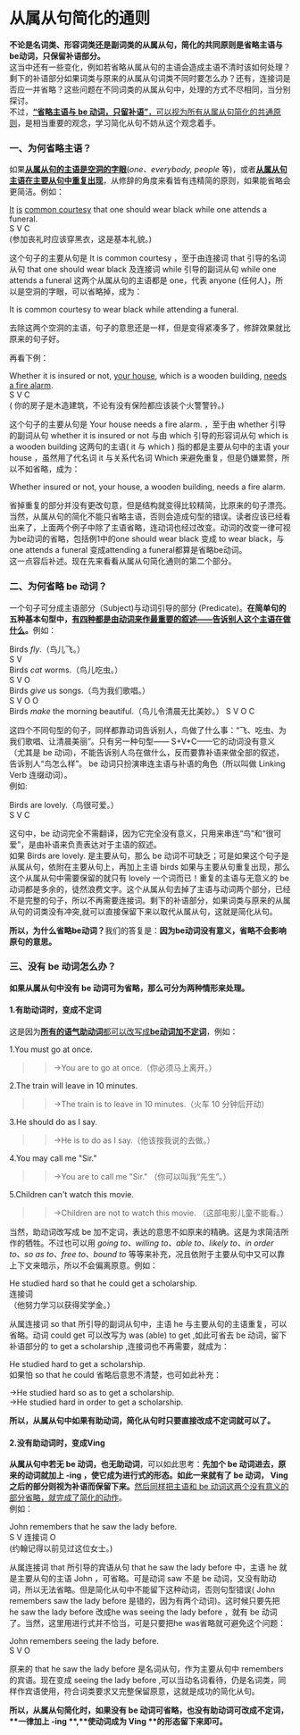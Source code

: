 # 从属从句简化的通则

<b>不论是名词类、形容词类还是副词类的从属从句，简化的共同原则是**省略主语与be动词，只保留补语部分**。</b>  
这当中还有一些变化，例如若省略从属从句的主语会造成主语不清时该如何处理？剩下的补语部分如果词类与原来的从属从句词类不同时要怎么办？还有，连接词是否应一并省略？这些问题在不同词类的从属从句中，处理的方式不尽相同，当分别探讨。  
不过，<u>**“省略主语与 be 动词，只留补语”**，可以视为所有从属从句简化的共通原则</u>，是相当重要的观念，学习简化从句不妨从这个观念着手。

### 一、为何省略主语？


如果<u>**从属从句的主语是空洞的字眼**</u>(<em>one、everybody, people </em>等)，或者<u>**从属从句主语在主要从句中重复出现**</u>，从修辞的角度来看皆有违精简的原则，如果能省略会更简洁。例如：  
>  
<u>It</u> <u>is</u> <u>common courtesy</u> that one should wear black while one attends a funeral.  
S V C  
(参加丧礼时应该穿黑衣，这是基本礼貌。)  

这个句子的主要从句是 It is common courtesy ，至于由连接词 that 引导的名词从句 that one should wear black 及连接词 while 引导的副词从句 while one attends a funeral 这两个从属从句的主语都是 one，代表 anyone (任何人)，所以是空洞的字眼，可以省略掉，成为：  
>  
It is common courtesy to wear black while attending a funeral.  

去除这两个空洞的主语，句子的意思还是一样，但是变得紧凑多了，修辞效果就比原来的句子好。  

再看下例：  
>  
Whether it is insured or not, <u>your house</u>, which is a wooden building, <u>needs</u> <u>a fire alarm</u>.  
S V C  
( 你的房子是木造建筑，不论有没有保险都应该装个火警警钤。)  

这个句子的主要从句是 Your house needs a fire alarm. ，至于由 whether 引导的副词从句 whether it is insured or not 与由 which 引导的形容词从句 which is a wooden building  这两句的主语( it 与 which ) 指的都是主要从句中的主语 your house ，虽然用了代名词 it  与关系代名词 Which 来避免重复，但是仍嫌累赘，所以不如省略，成为：  
>  
Whether insured or not, your house, a wooden building, needs a fire alarm.  

省掉重复的部分并没有更改句意，但是结构就变得比较精简，比原来的句子漂亮。
当然，从属从句的简化不能只省略主语，否则会造成句型的错误。读者应该已经看出来了，上面两个例子中除了主语省略，连动词也经过改变。动词的改变一律可视为be动词的省略，包括例1中的one should wear black 变成 to wear black，与 one attends a funeral 变成attending a funeral都算是省略be动词。  
这一点容后补述。现在先来看看从属从句简化通则的第二个部分。

### 二、为何省略 be 动词？


一个句子可分成主语部分（Subject)与动词引导的部分 (Predicate)。<b>在简单句的五种基本句型中，<u>有四种都是**由动词来作最重要的叙述**——**告诉别人这个主语在做什么**</u>。</b>例如：  
>  
Birds <em>fly</em>.（鸟儿飞。）  
S V  
Birds <em>cat</em> worms.（鸟儿吃虫。）  
S V O  
Birds <em>give</em> us songs.（鸟为我们歌唱。）  
S V O O  
Birds <em>make</em> the morning beautiful.（鸟儿令清晨无比美妙。） 
S V O C  

这四个不同句型的句子，同样都靠动词告诉别人，鸟做了什么事：“飞、吃虫、为我们歌唱、让清晨美丽”。只有另一种句型—— S+V+C——它的动词没有意义（尤其是 be 动词)，不能告诉别人鸟在做什么，反而要靠补语来做全部的叙述，告诉别人“鸟怎么样”。 be 动词只扮演串连主语与补语的角色（所以叫做 Linking Verb 连缀动词）。  
例如:  
>  
Birds are lovely.（鸟很可爱。）  
S V C  

这句中，be 动词完全不需翻译，因为它完全没有意义，只用来串连“鸟”和“很可爱”，是由补语来负责表达对于主语的叙述。  
如果 Birds are lovely. 是主要从句，那么 be 动词不可缺乏；可是如果这个句子是从属从句，依附在主要从句上，再加上主语 birds 如果与主要从句重复出现，那么这个从属从句中需要保留的就只有 lovely 一个词而已！重复的主语与无意义的 be 动词都是多余的，徒然浪费文字。这个从属从句去掉了主语与动词两个部分，已经不是完整的句子，所以不再需要连接词。剩下的补语部分，如果词类与原来的从属从句的词类没有冲突,就可以直接保留下来以取代从属从句，这就是简化从句。  

<b>所以，为什么省略be动词？</b>我们的答复是：<b>**因为be动词没有意义**，省略不会影响原句的意思。</b>

### 三、没有 be 动词怎么办？


<b>如果从属从句中没有 be 动词可为省略，那么可分为两种情形来处理。</b>  

#### 1.有助动词时，变成不定词

  
这是因为<u><b>所有的语气助动词</b>都可以改写成**be动词加不定词**</u>，例如：  
>  
1.You must go at once.  
>>→You are to go at once.（你必须马上离开。）  
>  
2.The train will leave in 10 minutes.  
>>→The train is to leave in 10 minutes.（火车 10 分钟后开动） 
>  
3.He should do as I say.  
>>→He is to do as I say.（他该按我说的去做。） 
>  
4.You may call me "Sir."  
>>→You are to call me "Sir." （你可以叫我“先生”。）  
>  
5.Children can't watch this movie.  
>>→Children are not to watch this movie. （这部电影儿童不能看。）  

当然，助动词改写成 be 加不定词，表达的意思不如原来的精确。这是为求简洁所作的牺牲。不过也可以用 <em>going to、willing to、able to、likely to、in order to、so as to、free to、bound to</em> 等等来补充，况且依附于主要从句中又可以靠上下文来暗示，所以不会偏离原意。例如：  
>  
He studied hard so that he could get a scholarship.  
连接词  
（他努力学习以获得奖学金。）  

从属连接词 so that 所引导的副词从句中，主语 he 与主要从句的主语重复，可以省略。动词 could get 可以改写为 was (able) to get ,如此可省去 be 动词，留下补语部分的 to get a scholarship ,连接词也不再需要，就成为：  

>  
He studied hard to get a scholarship.  
如果怕 so that he could 省略后意思不清楚，也可如此补充：  
>>  
→He studied hard so as to get a scholarship.  
→He studied hard in order to get a scholarship.  

<b>所以，**从属从句**中如果**有助动词**，简化从句时只要**直接改成不定词**就可以了。</b>  
#### 2.没有助动词时，变成Ving  

<b>从属从句中若无 be 动词，也无助动词</b>，可以如此思考：<b>**先加个 be 动词进去**，原来的动词就加上 -ing ，使它成为进行式的形态。如此一来就有了 be 动词， Ving 之后的部分则视为补语而保留下来。</b><u>然后同样把主语和 be 动词这两个没有意义的部分省略，就完成了简化的动作</u>。  
例如：  
>  
John remembers that he saw the lady before.  
S V 连接词 O  
(约翰记得以前见过这位女士。)  

从属连接词 that 所引导的宾语从句 that he saw the lady before 中，主语 he 就是主要从句的主语 John ，可省略。可是动词 saw 不是 be 动词，又没有助动词，所以无法省略。但是简化从句中不能留下这种动词，否则句型错误( John remembers saw the lady before 是错的，因为有两个动词)。这时候只要先把 he saw the lady before 改成he was seeing the lady before ，就有 be 动词了。当然，这里用进行式并不恰当，可是只要把he was省略就可避免这个问题： 
>  
John remembers seeing the lady before.  
S V O  

原来的 that he saw the lady before 是名词从句，作为主要从句中 remembers 的宾语。现在变成 seeing the lady before ,可以当动名词看待，仍是名词类，同样作宾语使用，符合词类要求又完整保留原意，这就是成功的简化从句。   

<b>所以，**从属从句简化**时，**如果没有 be 动词可省略**，也**没有助动词可改成不定词**，**一律加上 -ing **,**使动词成为 Ving **的形态留下来即可。</b>